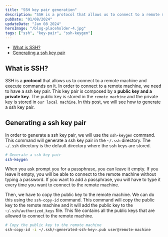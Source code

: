 ```yaml
---
title: "SSH key pair generation"
description: "SSH is a protocol that allows us to connect to a remote machine and execute commands on it. In order to connect to a remote machine, we need to have a ssh key pair. This key pair is composed by a public key and a private key. The public key is stored in the remote machine and the private key is stored in our local machine. In this post, we will see how to generate a ssh key pair."
pubDate: "01/08/2024"
updateDate: "Jan 08 2024"
heroImage: "/blog-placeholder-4.jpg"
tags: ["ssh", "key-pair", "ssh-keygen"]
---
```


- [What is SSH?](#what-is-ssh)
- [Generating a ssh key pair](#generating-a-ssh-key-pair)

## What is SSH?

SSH is a **protocol** that allows us to connect to a remote machine and execute commands on it. In order to connect to a remote machine, we need to have a ssh key pair. This key pair is composed by a **public key and a private key**. The public key is stored in the `remote machine` and the private key is stored in `our local machine`. In this post, we will see how to generate a ssh key pair.

## Generating a ssh key pair

In order to generate a ssh key pair, we will use the `ssh-keygen` command. This command will generate a ssh key pair in the `~/.ssh` directory. The `~/.ssh` directory is the default directory where the ssh keys are stored.

```bash
# Generate a ssh key pair
ssh-keygen
```

When you ask prompt you for a passphrase, you can leave it empty. If you leave it empty, you will be able to connect to the remote machine without typing a password. If you want to add a passphrase, you will have to type it every time you want to connect to the remote machine.

Then, we have to copy the public key to the remote machine. We can do this using the `ssh-copy-id` command. This command will copy the public key to the remote machine and it will add the public key to the `~/.ssh/authorized_keys` file. This file contains all the public keys that are allowed to connect to the remote machine.

```bash
# Copy the public key to the remote machine
ssh-copy-id -i ~/.ssh/<generated-ssh-key>.pub user@remote-machine
```

